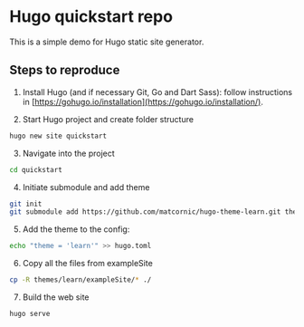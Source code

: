 # Hugo quickstart repo

This is a simple demo for Hugo static site generator.

## Steps to reproduce

1. Install Hugo (and if necessary Git, Go and Dart Sass): follow instructions in [https://gohugo.io/installation](https://gohugo.io/installation/).
   
2. Start Hugo project and create folder structure

```bash
hugo new site quickstart
```

3. Navigate into the project

```bash
cd quickstart
```

4. Initiate submodule and add theme

```bash
git init
git submodule add https://github.com/matcornic/hugo-theme-learn.git themes/learn
```

5. Add the theme to the config:

```bash
echo "theme = 'learn'" >> hugo.toml
```

6. Copy all the files from exampleSite

```bash
cp -R themes/learn/exampleSite/* ./
```

7. Build the web site

```bash
hugo serve
```
